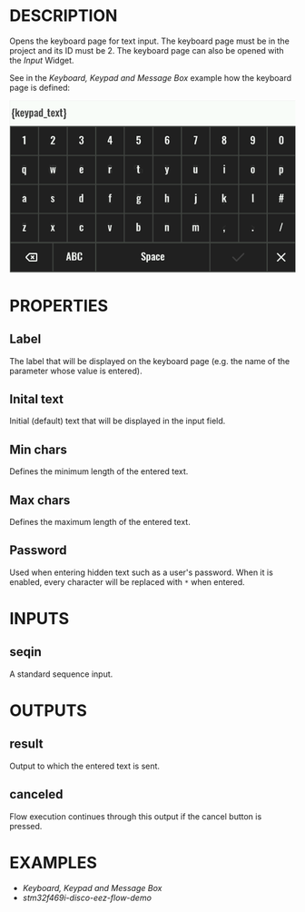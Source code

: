 # DESCRIPTION

Opens the keyboard page for text input. The keyboard page must be in the project and its ID must be 2. The keyboard page can also be opened with the _Input_ Widget.

See in the _Keyboard, Keypad and Message Box_ example how the keyboard page is defined:

![Alt text](../images/show_keyboard.png)

# PROPERTIES

## Label

The label that will be displayed on the keyboard page (e.g. the name of the parameter whose value is entered).

## Inital text

Initial (default) text that will be displayed in the input field.

## Min chars

Defines the minimum length of the entered text.

## Max chars

Defines the maximum length of the entered text.

## Password

Used when entering hidden text such as a user's password. When it is enabled, every character will be replaced with `*` when entered.

# INPUTS

## seqin

A standard sequence input.

# OUTPUTS

## result

Output to which the entered text is sent.

## canceled

Flow execution continues through this output if the cancel button is pressed.

# EXAMPLES

-   _Keyboard, Keypad and Message Box_
-   _stm32f469i-disco-eez-flow-demo_
